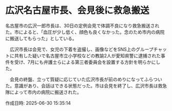 # 広沢名古屋市長、会見後に救急搬送

名古屋市の広沢一郎市長は、30日の定例会見で体調不良になり救急搬送された。市によると、「血圧が少し低く、顔色も良くなかった。念のため市内の病院に搬送してもらった」としている。

　広沢市長は会見で、女児の下着を盗撮し、画像などをSNS上のグループチャットに共有した疑いで名古屋市立小学校などの教諭2人が愛知県警に逮捕された事件を受け、7月にも弁護士らによる第三者委員会を設置する方針を明らかにした。

　会見の終盤、立って質疑に応じていた広沢市長が前のめりになってふらついた。意識があり、会話はできる状態だった。市は会見を終了し、広沢市長は救急隊によって市内の病院に搬送された。

作成日時: 2025-06-30 15:35:14